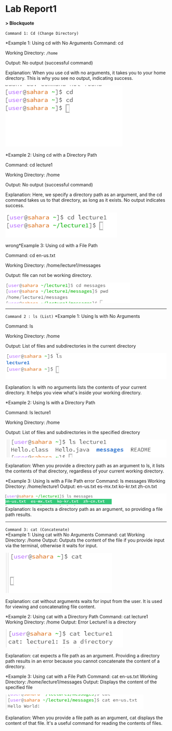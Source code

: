 # Lab Report1
**> Blockquote**

`Command 1: Cd (Change Directory)`

*Example 1: Using cd with No Arguments
Command: cd

Working Directory: `/home`

Output: No output (successful command)

Explanation: When you use cd with no arguments, it takes you to your home directory. This is why you see no output, indicating success.

![Image](cd.png)

*Example 2: Using cd with a Directory Path

Command: cd lecture1

Working Directory: /home

Output: No output (successful command)

Explanation: Here, we specify a directory path as an argument, and the cd command takes us to that directory, as long as it exists. No output indicates success.

![Image](cdargument.png)

wrong*Example 3: Using cd with a File Path

Command: cd en-us.txt

Working Directory: /home/lecture1/messages

Output: file can not be working directory.

![Image](cdfile.png)

---

`Command 2 : ls (List)`
*Example 1: Using ls with No Arguments

Command: ls

Working Directory: /home

Output: List of files and subdirectories in the current directory

![Image](ls.png)

Explanation: ls with no arguments lists the contents of your current directory. It helps you view what's inside your working directory.

*Example 2: Using ls with a Directory Path

Command: ls lecture1

Working Directory: /home

Output: List of files and subdirectories in the specified directory

![Image](lsargu.png)

Explanation: When you provide a directory path as an argument to ls, it lists the contents of that directory, regardless of your current working directory.

*Example 3: Using ls with a File Path   error
Command: ls messages
Working Directory: /home/lecture1
Output: en-us.txt  es-mx.txt  ko-kr.txt  zh-cn.txt

![Image](lsfilee.png)
Explanation: ls expects a directory path as an argument, so providing a file path results.

---

`Command 3: cat (Concatenate)`   
*Example 1: Using cat with No Arguments
Command: cat
Working Directory: /home
Output: Outputs the content of the file if you provide input via the terminal, otherwise it waits for input.

![Image](cat.png)

Explanation: cat without arguments waits for input from the user. It is used for viewing and concatenating file content.

*Example 2: Using cat with a Directory Path
Command: cat lecture1
Working Directory: /home
Output: Error Lecture1 is a directory

![Image](catargu.png)

Explanation: cat expects a file path as an argument. Providing a directory path results in an error because you cannot concatenate the content of a directory.

*Example 3: Using cat with a File Path
Command: cat en-us.txt
Working Directory: /home/lecture1/messages
Output: Displays the content of the specified file

![Image](catfile2.png)

Explanation: When you provide a file path as an argument, cat displays the content of that file. It's a useful command for reading the contents of files.
